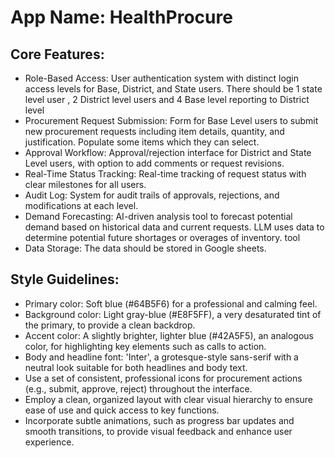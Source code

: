 # **App Name**: HealthProcure

## Core Features:

- Role-Based Access: User authentication system with distinct login access levels for Base, District, and State users. There should be 1 state level user , 2 District level users and 4 Base level reporting to District level
- Procurement Request Submission: Form for Base Level users to submit new procurement requests including item details, quantity, and justification. Populate some items which they can select.
- Approval Workflow: Approval/rejection interface for District and State Level users, with option to add comments or request revisions.
- Real-Time Status Tracking: Real-time tracking of request status with clear milestones for all users.
- Audit Log: System for audit trails of approvals, rejections, and modifications at each level.
- Demand Forecasting: AI-driven analysis tool to forecast potential demand based on historical data and current requests. LLM uses data to determine potential future shortages or overages of inventory. tool
- Data Storage: The data should be stored in Google sheets.

## Style Guidelines:

- Primary color: Soft blue (#64B5F6) for a professional and calming feel.
- Background color: Light gray-blue (#E8F5FF), a very desaturated tint of the primary, to provide a clean backdrop.
- Accent color: A slightly brighter, lighter blue (#42A5F5), an analogous color, for highlighting key elements such as calls to action.
- Body and headline font: 'Inter', a grotesque-style sans-serif with a neutral look suitable for both headlines and body text.
- Use a set of consistent, professional icons for procurement actions (e.g., submit, approve, reject) throughout the interface.
- Employ a clean, organized layout with clear visual hierarchy to ensure ease of use and quick access to key functions.
- Incorporate subtle animations, such as progress bar updates and smooth transitions, to provide visual feedback and enhance user experience.